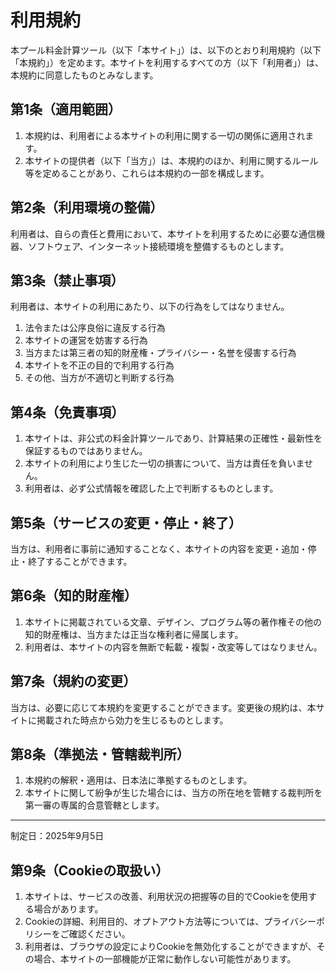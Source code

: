 # 利用規約

本プール料金計算ツール（以下「本サイト」）は、以下のとおり利用規約（以下「本規約」）を定めます。本サイトを利用するすべての方（以下「利用者」）は、本規約に同意したものとみなします。

## 第1条（適用範囲）

1. 本規約は、利用者による本サイトの利用に関する一切の関係に適用されます。
2. 本サイトの提供者（以下「当方」）は、本規約のほか、利用に関するルール等を定めることがあり、これらは本規約の一部を構成します。

## 第2条（利用環境の整備）

利用者は、自らの責任と費用において、本サイトを利用するために必要な通信機器、ソフトウェア、インターネット接続環境を整備するものとします。

## 第3条（禁止事項）

利用者は、本サイトの利用にあたり、以下の行為をしてはなりません。

1. 法令または公序良俗に違反する行為
2. 本サイトの運営を妨害する行為
3. 当方または第三者の知的財産権・プライバシー・名誉を侵害する行為
4. 本サイトを不正の目的で利用する行為
5. その他、当方が不適切と判断する行為

## 第4条（免責事項）

1. 本サイトは、非公式の料金計算ツールであり、計算結果の正確性・最新性を保証するものではありません。
2. 本サイトの利用により生じた一切の損害について、当方は責任を負いません。
3. 利用者は、必ず公式情報を確認した上で判断するものとします。

## 第5条（サービスの変更・停止・終了）

当方は、利用者に事前に通知することなく、本サイトの内容を変更・追加・停止・終了することができます。

## 第6条（知的財産権）

1. 本サイトに掲載されている文章、デザイン、プログラム等の著作権その他の知的財産権は、当方または正当な権利者に帰属します。
2. 利用者は、本サイトの内容を無断で転載・複製・改変等してはなりません。

## 第7条（規約の変更）

当方は、必要に応じて本規約を変更することができます。変更後の規約は、本サイトに掲載された時点から効力を生じるものとします。

## 第8条（準拠法・管轄裁判所）

1. 本規約の解釈・適用は、日本法に準拠するものとします。
2. 本サイトに関して紛争が生じた場合には、当方の所在地を管轄する裁判所を第一審の専属的合意管轄とします。

---

制定日：2025年9月5日
 
## 第9条（Cookieの取扱い）

1. 本サイトは、サービスの改善、利用状況の把握等の目的でCookieを使用する場合があります。
2. Cookieの詳細、利用目的、オプトアウト方法等については、プライバシーポリシーをご確認ください。
3. 利用者は、ブラウザの設定によりCookieを無効化することができますが、その場合、本サイトの一部機能が正常に動作しない可能性があります。
